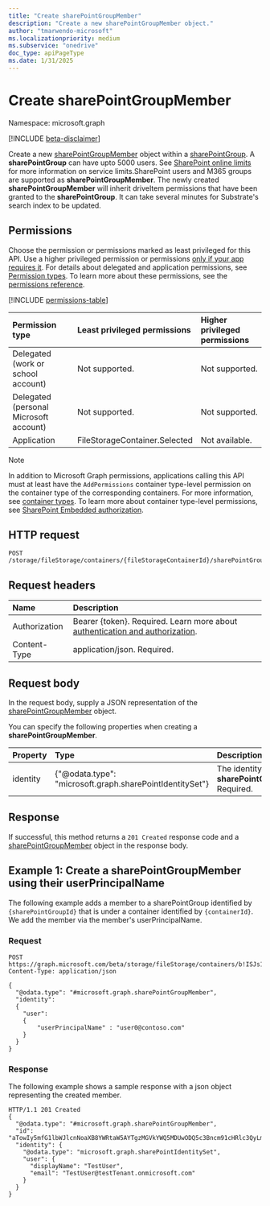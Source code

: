 ```yaml
---
title: "Create sharePointGroupMember"
description: "Create a new sharePointGroupMember object."
author: "tmarwendo-microsoft"
ms.localizationpriority: medium
ms.subservice: "onedrive"
doc_type: apiPageType
ms.date: 1/31/2025
---
```


# Create sharePointGroupMember

Namespace: microsoft.graph

[!INCLUDE [beta-disclaimer](../../includes/beta-disclaimer.md)]

Create a new [sharePointGroupMember](../resources/sharepointgroupmember.md) object within a [sharePointGroup](../resources/sharepointgroup.md). A **sharePointGroup** can have upto 5000 users. See [SharePoint online limits](/office365/servicedescriptions/sharepoint-online-service-description/sharepoint-online-limits#sharepoint-groups) for more information on service limits.SharePoint users and M365 groups are supported as **sharePointGroupMember**. The newly created **sharePointGroupMember** will inherit driveItem permissions that have been granted to the **sharePointGroup**. It can take several minutes for Substrate's search index to be updated.

## Permissions

Choose the permission or permissions marked as least privileged for this API. Use a higher privileged permission or permissions [only if your app requires it](/graph/permissions-overview#best-practices-for-using-microsoft-graph-permissions). For details about delegated and application permissions, see [Permission types](/graph/permissions-overview#permission-types). To learn more about these permissions, see the [permissions reference](/graph/permissions-reference).

<!-- {
  "blockType": "ignored",
  "name": "sharepointgroup-post-members-permissions"
}
-->
[!INCLUDE [permissions-table](../includes/permissions/sharepointgroup-post-members-permissions.md)]

| Permission type                        | Least privileged permissions  | Higher privileged permissions |
| :------------------------------------- | :---------------------------- | :---------------------------- |
| Delegated (work or school account)     | Not supported.                | Not supported.                |
| Delegated (personal Microsoft account) | Not supported.                | Not supported.                |
| Application                            | FileStorageContainer.Selected | Not available.                |

> [!Note]
> In addition to Microsoft Graph permissions, applications calling this API must at least have the `AddPermissions` container type-level permission on the container type of the corresponding containers. For more information, see [container types](/sharepoint/dev/embedded/concepts/app-concepts/containertypes). To learn more about container type-level permissions, see [SharePoint Embedded authorization](/sharepoint/dev/embedded/concepts/app-concepts/auth#Authorization).

## HTTP request

<!-- {
  "blockType": "ignored"
}
-->
``` http
POST /storage/fileStorage/containers/{fileStorageContainerId}/sharePointGroups/{sharePointGroupId}/members
```

## Request headers

|Name|Description|
|:---|:---|
|Authorization|Bearer {token}. Required. Learn more about [authentication and authorization](/graph/auth/auth-concepts).|
|Content-Type|application/json. Required.|

## Request body

In the request body, supply a JSON representation of the [sharePointGroupMember](../resources/sharepointgroupmember.md) object.

You can specify the following properties when creating a **sharePointGroupMember**.

|Property|Type|Description|
|:---|:---|:---|
|identity|{"@odata.type": "microsoft.graph.sharePointIdentitySet"}|The identity of the **sharePointGroupMember**. Required.|

## Response

If successful, this method returns a `201 Created` response code and a [sharePointGroupMember](../resources/sharepointgroupmember.md) object in the response body.


## Example 1: Create a sharePointGroupMember using their userPrincipalName

The following example adds a member to a sharePointGroup identified by `{sharePointGroupId}` that is under a container identified by `{containerId}`. We add the member via the member's userPrincipalName.

### Request

``` http
POST https://graph.microsoft.com/beta/storage/fileStorage/containers/b!ISJs1WRro0y0EWgkUYcktDa0mE8zSlFEqFzqRn70Zwp1CEtDEBZgQICPkRbil_5Z/sharePointGroups/10/members
Content-Type: application/json

{
  "@odata.type": "#microsoft.graph.sharePointGroupMember",
  "identity":
  {
    "user":
    {
        "userPrincipalName" : "user0@contoso.com"
    }
  }
}
```

### Response

The following example shows a sample response with a json object representing the created member.

``` http
HTTP/1.1 201 Created
{
  "@odata.type": "#microsoft.graph.sharePointGroupMember",
  "id": "aTowIy5mfG1lbWJlcnNoaXB8YWRtaW5AYTgzMGVkYWQ5MDUwODQ5c3Bncm91cHRlc3QyLm9ubWljcm9zb2Z0LmNvbQ",
  "identity": {
    "@odata.type": "microsoft.graph.sharePointIdentitySet",
    "user": {
      "displayName": "TestUser",
      "email": "TestUser@testTenant.onmicrosoft.com"
    }
  }
}
```
